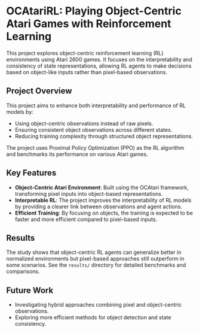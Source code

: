 OCAtariRL: Playing Object-Centric Atari Games with Reinforcement Learning
=========================================================================

This project explores object-centric reinforcement learning (RL) environments using Atari 2600 games. It focuses on the interpretability and consistency of state representations, allowing RL agents to make decisions based on object-like inputs rather than pixel-based observations.

Project Overview
----------------
This project aims to enhance both interpretability and performance of RL models by:
- Using object-centric observations instead of raw pixels.
- Ensuring consistent object observations across different states.
- Reducing training complexity through structured object representations.

The project uses Proximal Policy Optimization (PPO) as the RL algorithm and benchmarks its performance on various Atari games.

Key Features
------------
- **Object-Centric Atari Environment**: Built using the OCAtari framework, transforming pixel inputs into object-based representations.
- **Interpretable RL**: The project improves the interpretability of RL models by providing a clearer link between observations and agent actions.
- **Efficient Training**: By focusing on objects, the training is expected to be faster and more efficient compared to pixel-based inputs.


Results
-------
The study shows that object-centric RL agents can generalize better in normalized environments but pixel-based approaches still outperform in some scenarios. See the `results/` directory for detailed benchmarks and comparisons.

Future Work
-----------
- Investigating hybrid approaches combining pixel and object-centric observations.
- Exploring more efficient methods for object detection and state consistency.


